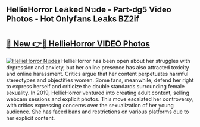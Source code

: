 ## HellieHorror Le𝚊ked N𝚞de - Part-dg5 Video Photos - Hot Onlyf𝚊ns Le𝚊ks BZ2if

# <h2><a href="http://ab52541.deff.icu/?id=HellieHorror">🔗 New 👉🔴 HellieHorror VIDEO Photos</a></h2>

[![HellieHorror N𝚞des](https://i.imgur.com/rIISA9y.gif)](http://ab52541.deff.icu/?id=HellieHorror)
HellieHorror has been open about her struggles with depression and anxiety, but her online presence has also attracted toxicity and online harassment. Critics argue that her content perpetuates harmful stereotypes and objectifies women. Some fans, meanwhile, defend her right to express herself and criticize the double standards surrounding female sexuality. In 2019, HellieHorror ventured into creating adult content, selling webcam sessions and explicit photos. This move escalated her controversy, with critics expressing concerns over the sexualization of her young audience. She has faced bans and restrictions on various platforms due to her explicit content.
